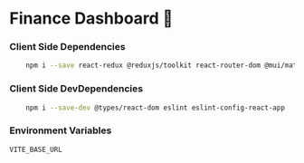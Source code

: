 # Finance Dashboard 🚀


### Client Side Dependencies


```bash
    npm i --save react-redux @reduxjs/toolkit react-router-dom @mui/material @emotion/react @emotion/styled @emotion/icons-material @mui/x-data-grid
```

### Client Side DevDependencies

```bash 
    npm i --save-dev @types/react-dom eslint eslint-config-react-app
```

### Environment Variables

`VITE_BASE_URL`